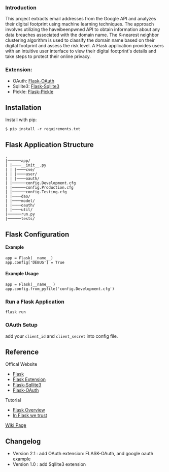 ### Introduction
This project extracts email addresses from the Google API and analyzes their digital footprint using machine learning techniques. 
The approach involves utilizing the haveibeenpwned API to obtain information about any data breaches associated with the domain name. 
The K-nearest neighbor clustering algorithm is used to classify the domain name based on their digital footprint and assess the risk level. 
A Flask application provides users with an intuitive user interface to view their digital footprint's details and take steps to protect their online privacy.

### Extension:
- OAuth: [Flask-OAuth](https://pythonhosted.org/Flask-OAuth/)
- Sqllite3: [Flask-Sqllite3](https://docs.python.org/3/library/sqlite3.html)
- Pickle: [Flask-Pickle](https://pypi.org/project/pickle5/)

## Installation

Install with pip:

```
$ pip install -r requirements.txt
```

## Flask Application Structure 
```
.
|──────app/
| |────__init__.py
| | |────cve/
| | |────user/
| | |────oauth/
| |──────config.Development.cfg
| |──────config.Production.cfg
| |──────config.Testing.cfg
| |────dao/
| |────model/
| |────oauth/
| |────util/
|──────run.py
|──────tests/

```


## Flask Configuration

#### Example

```
app = Flask(__name__)
app.config['DEBUG'] = True
```

#### Example Usage

```
app = Flask(__name__ )
app.config.from_pyfile('config.Development.cfg')
```

### Run a Flask Application

```
flask run
```

### OAuth Setup
add your `client_id` and `client_secret` into config file.



## Reference

Offical Website

- [Flask](http://flask.pocoo.org/)
- [Flask Extension](http://flask.pocoo.org/extensions/)
- [Flask-Sqllite3](https://flask.palletsprojects.com/en/2.2.x/patterns/sqlite3/)
- [Flask-OAuth](https://pythonhosted.org/Flask-OAuth/)

Tutorial

- [Flask Overview](https://www.slideshare.net/maxcnunes1/flask-python-16299282)
- [In Flask we trust](http://igordavydenko.com/talks/ua-pycon-2012.pdf)

[Wiki Page](https://github.com/tsungtwu/flask-example/wiki)



## Changelog

- Version 2.1 : add OAuth extension: FLASK-OAuth, and google oauth example
- Version 1.0 : add Sqllite3 extension
